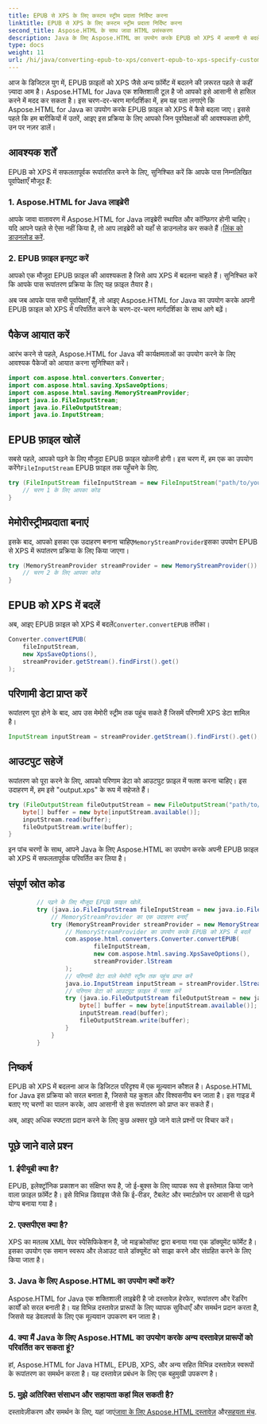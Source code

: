 ```yaml
---
title: EPUB से XPS के लिए कस्टम स्ट्रीम प्रदाता निर्दिष्ट करना
linktitle: EPUB से XPS के लिए कस्टम स्ट्रीम प्रदाता निर्दिष्ट करना
second_title: Aspose.HTML के साथ जावा HTML प्रसंस्करण
description: Java के लिए Aspose.HTML का उपयोग करके EPUB को XPS में आसानी से बदलें। सहज रूपांतरण प्रक्रिया के लिए इस चरण-दर-चरण मार्गदर्शिका का पालन करें।
type: docs
weight: 11
url: /hi/java/converting-epub-to-xps/convert-epub-to-xps-specify-custom-stream-provider/
---
```

आज के डिजिटल युग में, EPUB फ़ाइलों को XPS जैसे अन्य फ़ॉर्मेट में बदलने की ज़रूरत पहले से कहीं ज़्यादा आम है। Aspose.HTML for Java एक शक्तिशाली टूल है जो आपको इसे आसानी से हासिल करने में मदद कर सकता है। इस चरण-दर-चरण मार्गदर्शिका में, हम यह पता लगाएंगे कि Aspose.HTML for Java का उपयोग करके EPUB फ़ाइल को XPS में कैसे बदला जाए। इससे पहले कि हम बारीकियों में उतरें, आइए इस प्रक्रिया के लिए आपको जिन पूर्वापेक्षाओं की आवश्यकता होगी, उन पर नज़र डालें।

## आवश्यक शर्तें

EPUB को XPS में सफलतापूर्वक रूपांतरित करने के लिए, सुनिश्चित करें कि आपके पास निम्नलिखित पूर्वापेक्षाएँ मौजूद हैं:

### 1. Aspose.HTML for Java लाइब्रेरी

 आपके जावा वातावरण में Aspose.HTML for Java लाइब्रेरी स्थापित और कॉन्फ़िगर होनी चाहिए। यदि आपने पहले से ऐसा नहीं किया है, तो आप लाइब्रेरी को यहाँ से डाउनलोड कर सकते हैं।[लिंक को डाउनलोड करें](https://releases.aspose.com/html/java/).

### 2. EPUB फ़ाइल इनपुट करें

आपको एक मौजूदा EPUB फ़ाइल की आवश्यकता है जिसे आप XPS में बदलना चाहते हैं। सुनिश्चित करें कि आपके पास रूपांतरण प्रक्रिया के लिए यह फ़ाइल तैयार है।

अब जब आपके पास सभी पूर्वापेक्षाएँ हैं, तो आइए Aspose.HTML for Java का उपयोग करके अपनी EPUB फ़ाइल को XPS में परिवर्तित करने के चरण-दर-चरण मार्गदर्शिका के साथ आगे बढ़ें।

## पैकेज आयात करें

आरंभ करने से पहले, Aspose.HTML for Java की कार्यक्षमताओं का उपयोग करने के लिए आवश्यक पैकेजों को आयात करना सुनिश्चित करें।

```java
import com.aspose.html.converters.Converter;
import com.aspose.html.saving.XpsSaveOptions;
import com.aspose.html.saving.MemoryStreamProvider;
import java.io.FileInputStream;
import java.io.FileOutputStream;
import java.io.InputStream;
```

## EPUB फ़ाइल खोलें

 सबसे पहले, आपको पढ़ने के लिए मौजूदा EPUB फ़ाइल खोलनी होगी। इस चरण में, हम एक का उपयोग करेंगे`FileInputStream` EPUB फ़ाइल तक पहुँचने के लिए.

```java
try (FileInputStream fileInputStream = new FileInputStream("path/to/your/input.epub")) {
    // चरण 1 के लिए आपका कोड
}
```

## मेमोरीस्ट्रीमप्रदाता बनाएं

 इसके बाद, आपको इसका एक उदाहरण बनाना चाहिए`MemoryStreamProvider`इसका उपयोग EPUB से XPS में रूपांतरण प्रक्रिया के लिए किया जाएगा।

```java
try (MemoryStreamProvider streamProvider = new MemoryStreamProvider()) {
    // चरण 2 के लिए आपका कोड
}
```

## EPUB को XPS में बदलें

 अब, आइए EPUB फ़ाइल को XPS में बदलें`Converter.convertEPUB` तरीका।

```java
Converter.convertEPUB(
    fileInputStream,
    new XpsSaveOptions(),
    streamProvider.getStream().findFirst().get()
);
```

## परिणामी डेटा प्राप्त करें

रूपांतरण पूरा होने के बाद, आप उस मेमोरी स्ट्रीम तक पहुंच सकते हैं जिसमें परिणामी XPS डेटा शामिल है।

```java
InputStream inputStream = streamProvider.getStream().findFirst().get();
```

## आउटपुट सहेजें

रूपांतरण को पूरा करने के लिए, आपको परिणाम डेटा को आउटपुट फ़ाइल में फ्लश करना चाहिए। इस उदाहरण में, हम इसे "output.xps" के रूप में सहेजते हैं।

```java
try (FileOutputStream fileOutputStream = new FileOutputStream("path/to/your/output.xps")) {
    byte[] buffer = new byte[inputStream.available()];
    inputStream.read(buffer);
    fileOutputStream.write(buffer);
}
```

इन पांच चरणों के साथ, आपने Java के लिए Aspose.HTML का उपयोग करके अपनी EPUB फ़ाइल को XPS में सफलतापूर्वक परिवर्तित कर लिया है।

## संपूर्ण स्रोत कोड
```java
        // पढ़ने के लिए मौजूदा EPUB फ़ाइल खोलें.
        try (java.io.FileInputStream fileInputStream = new java.io.FileInputStream(Resources.input("input.epub"))) {
            // MemoryStreamProvider का एक उदाहरण बनाएँ
            try (MemoryStreamProvider streamProvider = new MemoryStreamProvider()) {
                // MemoryStreamProvider का उपयोग करके EPUB को XPS में बदलें
                com.aspose.html.converters.Converter.convertEPUB(
                        fileInputStream,
                        new com.aspose.html.saving.XpsSaveOptions(),
                        streamProvider.lStream
                );
                // परिणामी डेटा वाले मेमोरी स्ट्रीम तक पहुंच प्राप्त करें
                java.io.InputStream inputStream = streamProvider.lStream.stream().findFirst().get();
                // परिणाम डेटा को आउटपुट फ़ाइल में फ्लश करें
                try (java.io.FileOutputStream fileOutputStream = new java.io.FileOutputStream(Resources.output("output.xps"))) {
                    byte[] buffer = new byte[inputStream.available()];
                    inputStream.read(buffer);
                    fileOutputStream.write(buffer);
                }
            }
        }
```

## निष्कर्ष

EPUB को XPS में बदलना आज के डिजिटल परिदृश्य में एक मूल्यवान कौशल है। Aspose.HTML for Java इस प्रक्रिया को सरल बनाता है, जिससे यह कुशल और विश्वसनीय बन जाता है। इस गाइड में बताए गए चरणों का पालन करके, आप आसानी से इस रूपांतरण को प्राप्त कर सकते हैं।

अब, आइए अधिक स्पष्टता प्रदान करने के लिए कुछ अक्सर पूछे जाने वाले प्रश्नों पर विचार करें।

## पूछे जाने वाले प्रश्न

### 1. ईपीयूबी क्या है?

EPUB, इलेक्ट्रॉनिक प्रकाशन का संक्षिप्त रूप है, जो ई-बुक्स के लिए व्यापक रूप से इस्तेमाल किया जाने वाला फ़ाइल फ़ॉर्मेट है। इसे विभिन्न डिवाइस जैसे कि ई-रीडर, टैबलेट और स्मार्टफ़ोन पर आसानी से पढ़ने योग्य बनाया गया है।

### 2. एक्सपीएस क्या है?

XPS का मतलब XML पेपर स्पेसिफिकेशन है, जो माइक्रोसॉफ्ट द्वारा बनाया गया एक डॉक्यूमेंट फॉर्मेट है। इसका उपयोग एक समान स्वरूप और लेआउट वाले डॉक्यूमेंट को साझा करने और संग्रहित करने के लिए किया जाता है।

### 3. Java के लिए Aspose.HTML का उपयोग क्यों करें?

Aspose.HTML for Java एक शक्तिशाली लाइब्रेरी है जो दस्तावेज़ हेरफेर, रूपांतरण और रेंडरिंग कार्यों को सरल बनाती है। यह विभिन्न दस्तावेज़ प्रारूपों के लिए व्यापक सुविधाएँ और समर्थन प्रदान करता है, जिससे यह डेवलपर्स के लिए एक मूल्यवान उपकरण बन जाता है।

### 4. क्या मैं Java के लिए Aspose.HTML का उपयोग करके अन्य दस्तावेज़ प्रारूपों को परिवर्तित कर सकता हूं?

हां, Aspose.HTML for Java HTML, EPUB, XPS, और अन्य सहित विभिन्न दस्तावेज़ स्वरूपों के रूपांतरण का समर्थन करता है। यह दस्तावेज़ प्रबंधन के लिए एक बहुमुखी उपकरण है।

### 5. मुझे अतिरिक्त संसाधन और सहायता कहां मिल सकती है?

 दस्तावेज़ीकरण और समर्थन के लिए, यहां जाएं[जावा के लिए Aspose.HTML दस्तावेज़](https://reference.aspose.com/html/java/) और[सहयता मंच](https://forum.aspose.com/).


